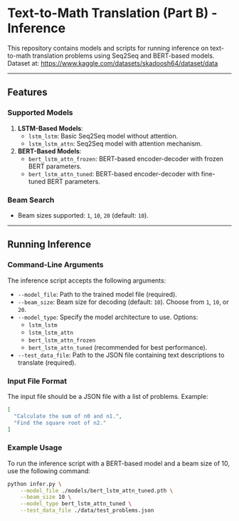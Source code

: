 # Text-to-Math Translation (Part B) - Inference

This repository contains models and scripts for running inference on text-to-math translation problems using Seq2Seq and BERT-based models.
Dataset at: https://www.kaggle.com/datasets/skadoosh64/dataset/data

---

## Features

### Supported Models
1. **LSTM-Based Models**:
   - `lstm_lstm`: Basic Seq2Seq model without attention.
   - `lstm_lstm_attn`: Seq2Seq model with attention mechanism.
2. **BERT-Based Models**:
   - `bert_lstm_attn_frozen`: BERT-based encoder-decoder with frozen BERT parameters.
   - `bert_lstm_attn_tuned`: BERT-based encoder-decoder with fine-tuned BERT parameters.

### Beam Search
- Beam sizes supported: `1`, `10`, `20` (default: `10`).

---

## Running Inference

### Command-Line Arguments
The inference script accepts the following arguments:
- `--model_file`: Path to the trained model file (required).
- `--beam_size`: Beam size for decoding (default: `10`). Choose from `1`, `10`, or `20`.
- `--model_type`: Specify the model architecture to use. Options:
  - `lstm_lstm`
  - `lstm_lstm_attn`
  - `bert_lstm_attn_frozen`
  - `bert_lstm_attn_tuned` (recommended for best performance).
- `--test_data_file`: Path to the JSON file containing text descriptions to translate (required).

### Input File Format
The input file should be a JSON file with a list of problems. Example:
```json
[
  "Calculate the sum of n0 and n1.",
  "Find the square root of n2."
]
```

### Example Usage

To run the inference script with a BERT-based model and a beam size of 10, use the following command:

```bash
python infer.py \
    --model_file ./models/bert_lstm_attn_tuned.pth \
    --beam_size 10 \
    --model_type bert_lstm_attn_tuned \
    --test_data_file ./data/test_problems.json
```
